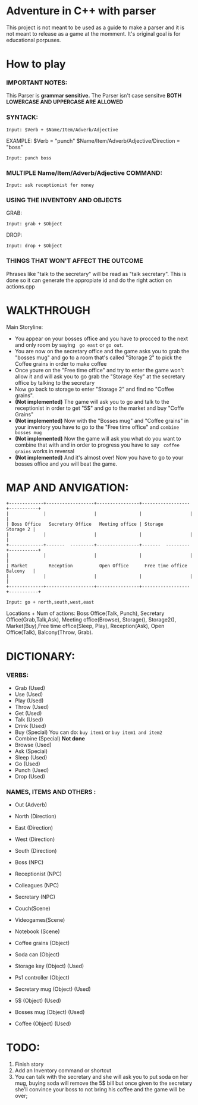 # Adventure in C++ with parser
This project is not meant to be used as a guide to make a parser and it is not meant to release as a game at the momment. 
It's original goal is for educational porpuses.

# How to play

### IMPORTANT NOTES:
This Parser is **grammar sensitive.**
The Parser isn't case sensitve **BOTH LOWERCASE AND UPPERCASE ARE ALLOWED**

### SYNTACK:
```
Input: $Verb + $Name/Item/Adverb/Adjective
```

EXAMPLE: $Verb = "punch" $Name/Item/Adverb/Adjective/Direction = "boss"
```
Input: punch boss
```
### MULTIPLE Name/Item/Adverb/Adjective COMMAND:
```
Input: ask receptionist for money
```

### USING THE INVENTORY AND OBJECTS
GRAB:
```
Input: grab + $Object
```

DROP:
```
Input: drop + $Object
```

### THINGS THAT WON'T AFFECT THE OUTCOME
Phrases like "talk to the secretary" will be read as "talk secretary". This is done so it can generate the appropiate id and do the right action on actions.cpp

# WALKTHROUGH
Main Storyline:
- You appear on your bosses office and you have to procced to the next and only room by saying ``` go east``` or ``` go out ```.
- You are now on the secretary office and the game asks you to grab the "bosses mug" and go to a room that's called "Storage 2" to pick the Coffee grains in order to make coffee
- Once youre on the "Free time office" and try to enter the game won't allow it and will ask you to go grab the "Storage Key" at the secretary office by talking to the secretary
- Now go back to storage to enter "Storage 2" and find no "Coffee grains".
- **(Not implemented)** The game will ask you to go and talk to the receptionist in order to get "5$" and go to the market and buy "Coffe Grains"
- **(Not implemented)** Now with the "Bosses mug" and "Coffee grains" in your inventory you have to go to the "Free time office" and ``` combine bosses mug ``` 
- **(Not implemented)** Now the game will ask you what do you want to combine that with and in order to progress you have to say ``` coffee grains``` works in reversal
- **(Not implemented)** And it's almost over! Now you have to go to your bosses office and you will beat the game.

# MAP AND ANVIGATION:
```
+-------------+------------------+----------------+------------------+-----------+
|             |                  |                |                  |           |
| Boss Office   Secretary Office   Meeting office | Storage            Storage 2 |
|             |                  |                |                  |           |
+-------------+-------  ---------+----------------+-------  ---------+-----------+
|             |                  |                |                  |           |
| Market        Reception          Open Office      Free time office   Balcony   |
|             |                  |                |                  |           |
+-------------+------------------+----------------+------------------+-----------+
```
```
Input: go + north,south,west,east
```
Locations + Num of actions: Boss Office(Talk, Punch), Secretary Office(Grab,Talk,Ask), Meeting office(Browse), Storage(), Storage2(), Market(Buy),Free time office(Sleep, Play), Reception(Ask), Open Office(Talk), Balcony(Throw, Grab).
# DICTIONARY:

### VERBS:
 - Grab (Used)
 - Use (Used)
 - Play (Used)
 - Throw (Used)
 - Get (Used)
 - Talk (Used)
 - Drink (Used)
 - Buy (Special) You can do: ```buy item1``` or ```buy item1 and item2```
 - Combine (Special) **Not done**
 - Browse (Used)
 - Ask (Special) 
 - Sleep (Used)
 - Go (Used)
 - Punch (Used)
 - Drop (Used)
 
### NAMES, ITEMS AND OTHERS :
 - Out (Adverb)
 - North (Direction)
 - East (Direction)
 - West (Direction)
 - South (Direction)

 - Boss (NPC)
 - Receptionist (NPC)
 - Colleagues (NPC)
 - Secretary (NPC)
 
 - Couch(Scene)
 - Videogames(Scene)
 - Notebook (Scene)
 
 - Coffee grains (Object)
 - Soda can (Object)
 - Storage key (Object) (Used)
 - Ps1 controller (Object)
 - Secretary mug  (Object) (Used)
 - 5$ (Object) (Used)
 - Bosses mug (Object) (Used)
 - Coffee (Object) (Used)
 

# TODO:
1. Finish story
2. Add an Inventory command or shortcut
4. You can talk with the secretary and she will ask you to put soda on her mug, buying soda will remove the 5$ bill but once given to the secretary she’ll convince your boss to not bring his coffee and the game will be over;

